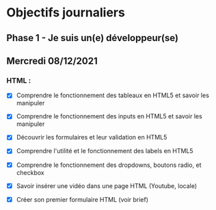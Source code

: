 # Objectifs journaliers

## Phase 1 - Je suis un(e) développeur(se)

## Mercredi 08/12/2021

### HTML :

  * [X] Comprendre le fonctionnement des tableaux en HTML5 et savoir les manipuler
  * [X] Comprendre le fonctionnement des inputs en HTML5 et savoir les manipuler
  * [X] Découvrir les formulaires et leur validation en HTML5
  * [X] Comprendre l'utilité et le fonctionnement des labels en HTML5
  * [X] Comprendre le fonctionnement des dropdowns, boutons radio, et checkbox
  * [X] Savoir insérer une vidéo dans une page HTML (Youtube, locale)
  * [X] Créer son premier formulaire HTML (voir brief)

